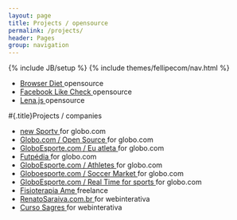 ```yaml
---
layout: page
title: Projects / opensource
permalink: /projects/
header: Pages
group: navigation
---
```

{% include JB/setup %}
{% include themes/fellipecom/nav.html %}

<ul class="list projects">
    <li class="list-item">
        <a href="http://browserdiet.com">
            Browser Diet
        </a>
        <span class="list-note">opensource</span>
    </li>
    <li class="list-item">
        <a href="http://fellipe.com/apps/facebook-like-check/">
            Facebook Like Check
        </a>
        <span class="list-note">opensource</span>
    </li>
    <li class="list-item">
        <a href="http://fellipe.com/demos/lena-js/">
            Lena.js
        </a>
        <span class="list-note">opensource</span>
    </li>
</ul>

#{.title}Projects / companies

<ul class="list projects">
    <li class="list-item">
        <a href="http://sportv.globo.com/site/">
            <span class="label">new</span>
            Sportv
        </a>
        <span class="list-note">for globo.com</span>
    </li>
    <li class="list-item">
        <a href="http://opensource.globo.com">
            Globo.com / Open Source
        </a>
        <span class="list-note">for globo.com</span>
    </li>
    <li class="list-item">
        <a href="http://globoesporte.globo.com/eu-atleta/">
            GloboEsporte.com / Eu atleta
        </a>
        <span class="list-note">for globo.com</span>
    </li>
    <li class="list-item">
        <a href="http://futpedia.globo.com">
            Futpédia
        </a>
        <span class="list-note">for globo.com</span>
    </li>
    <li class="list-item">
        <a href="http://globoesporte.globo.com/atleta/messi.html">
            GloboEsporte.com / Athletes
        </a>
        <span class="list-note">for globo.com</span>
    </li>
    <li class="list-item">
        <a href="http://globoesporte.globo.com/futebol/vai-e-vem-do-mercado/">
            Globoesporte.com / Soccer Market
        </a>
        <span class="list-note">for globo.com</span>
    </li>
    <li class="list-item">
        <a href="http://globoesporte.globo.com/temporeal/futebol/25-03-2013/brasil-russia/">
            GloboEsporte.com / Real Time for sports
        </a>
        <span class="list-note">for globo.com</span>
    </li>
    <li class="list-item">
        <a href="http://www.fisioterapiaame.com.br/">
            Fisioterapia Ame
        </a>
        <span class="list-note">freelance</span>
    </li>
    <li class="list-item">
        <a href="http://www.renatosaraiva.com.br/">
            RenatoSaraiva.com.br
        </a>
        <span class="list-note">for webinterativa</span>
    </li>
    <li class="list-item">
        <a href="http://www.cursosagres.com.br/">
            Curso Sagres
        </a>
        <span class="list-note">for webinterativa</span>
    </li>
</ul>